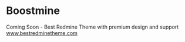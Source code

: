 # Boostmine
Coming Soon - Best Redmine Theme with premium design and support
www.bestredminetheme.com

